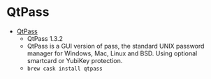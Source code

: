 # QtPass
- [QtPass](https://qtpass.org/)
  -  QtPass 1.3.2
  - QtPass is a GUI version of pass, the standard UNIX password manager for Windows, Mac, Linux and BSD. Using optional smartcard or YubiKey protection.
  - `brew cask install qtpass`
